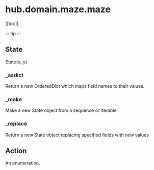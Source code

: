 # hub.domain.maze.maze

[[toc]]

::: tip
<airlaps-summary></airlaps-summary>
:::

## State

State(x, y)

### \_asdict <Badge text="State" type="tip"/>

<airlaps-signature name= "_asdict" :sig="{'params': [{'name': 'self'}]}"></airlaps-signature>

Return a new OrderedDict which maps field names to their values.

### \_make <Badge text="State" type="tip"/>

<airlaps-signature name= "_make" :sig="{'params': [{'name': 'iterable'}]}"></airlaps-signature>

Make a new State object from a sequence or iterable

### \_replace <Badge text="State" type="tip"/>

<airlaps-signature name= "_replace" :sig="{'params': [{'name': '_self'}, {'name': 'kwds'}]}"></airlaps-signature>

Return a new State object replacing specified fields with new values

## Action

An enumeration.

